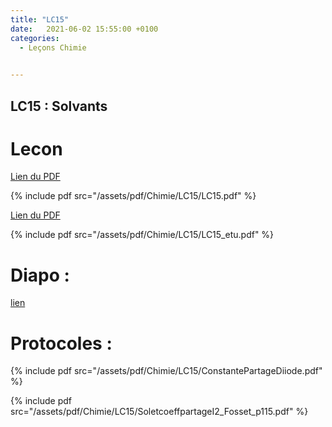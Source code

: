 ```yaml
---
title: "LC15"
date:   2021-06-02 15:55:00 +0100
categories:
  - Leçons Chimie

  
---
```


## LC15 : Solvants

# Lecon

[Lien du PDF](/assets/pdf/Chimie/LC15/LC15.pdf)

{% include pdf src="/assets/pdf/Chimie/LC15/LC15.pdf" %}

[Lien du PDF](/assets/pdf/Chimie/LC15/LC15_etu.pdf)

{% include pdf src="/assets/pdf/Chimie/LC15/LC15_etu.pdf" %}


# Diapo : 

<a href="/assets/pdf/Chimie/LC15/LC15.pptx" download>lien</a>

# Protocoles :

{% include pdf src="/assets/pdf/Chimie/LC15/ConstantePartageDiiode.pdf" %}

{% include pdf src="/assets/pdf/Chimie/LC15/SoletcoeffpartageI2_Fosset_p115.pdf" %}

